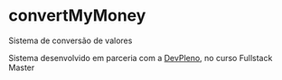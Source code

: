 # convertMyMoney
Sistema de conversão de valores

Sistema desenvolvido em parceria com a <a href="http://www.devpleno.com">DevPleno</a>, no curso Fullstack Master
